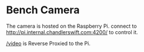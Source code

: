 # Bench Camera

The camera is hosted on the Raspberry Pi. connect to http://pi.internal.chandlerswift.com:4200/ to control it.

[/video](https://duluth.chandlerswift.com/bench/video) is Reverse Proxied to the Pi.